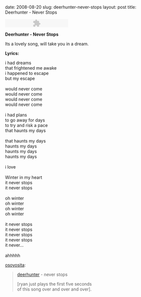 date: 2008-08-20
slug: deerhunter-never-stops
layout: post
title: Deerhunter - Never Stops


<embed type="application/x-shockwave-flash" src="http://assets.tumblr.com/swf/audio_player.swf?audio_file=http://www.tumblr.com/audio_file/46674785/U1PYT9LtMcsc8s75Dmxi57UC&color=FFFFFF" height="27" width="207" quality="best" wmode="opaque"></embed><p><b>Deerhunter - Never Stops</b></p>

<p>Its a lovely song, will take you in a dream.</p>

<p><b>Lyrics:</b></p>

<p>i had dreams<br/> that frightened me awake<br/> i happened to escape<br/> but my escape<br/><br/> would never come<br/> would never come<br/> would never come<br/> would never come<br/><br/> i had plans<br/> to go away for days<br/> to try and risk a pace<br/> that haunts my days<br/><br/> that haunts my days<br/> haunts my days<br/> haunts my days<br/> haunts my days<br/><br/> i love<br/><br/> Winter in my heart<br/> it never stops<br/> it never stops<br/><br/> oh winter<br/> oh winter<br/> oh winter<br/> oh winter<br/><br/> it never stops<br/> it never stops<br/> it never stops<br/> it never stops<br/> it never&#8230;<br/><br/> ahhhhh</p>

<p><a href="http://osoyosita.tumblr.com/post/46379915/deerhunter-never-stops-ryan-just-plays-the" target="_blank">osoyosita</a>:</p>

<blockquote>

<p><a title="deerhunter - wikipedia" href="http://www.ekosystem.org/0_ITW/lolo_rojo/" target="_blank">deerhunter</a> - never stops</p>

<p>[ryan just plays the first five seconds<br/>of this song over and over and over].</p>

</blockquote>
